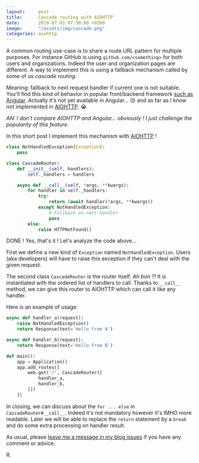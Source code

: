 ```yaml
---
layout:     post
title:      Cascade routing with AIOHTTP
date:       2019-07-03 07:30:00 +0200
image:      "/assets/img/cascade.png"
categories: aiohttp 
---
```


A common routing use-case is to share a route URL pattern for multiple purposes. For instance GitHub is using `github.com/<something>` for both users and organizations. Indeed the user and organization pages are different. A way to implement this is using a fallback mechanism called by some of us _cascade routing_.
<!--more-->
Meaning: fallback to next request handler if current one is not suitable. You'll find this kind of behavior in popular front/backend framework [such as Angular](https://github.com/angular/angular/pull/16416). Actually it's not yet available in Angular... 😒 and as far as I know not implemented in [AIOHTTP](https://aiohttp.readthedocs.io/). 😭

_AN: I don't compare AIOHTTP and Angular... obviously ! I just challenge the popularity of this feature._

In this short post I implement this mechanism with [AIOHTTP](https://aiohttp.readthedocs.io/) !

```python
class NotHandledException(Exception):
    pass

class CascadeRouter:
    def __init__(self, handlers):
        self._handlers = handlers

    async def __call__(self, *args, **kwargs):
        for handler in self._handlers:
            try:
                return (await handler(*args, **kwargs))
            except NotHandledException:
                # Fallback on next handler
                pass
        else:
            raise HTTPNotFound()
```

DONE ! Yes, that's it ! Let's analyze the code above...

First we define a new kind of `Exception` named `NotHandledException`. Users (aka developers) will have to raise this exception if they can't deal with the given request.

The second class `CascadeRouter` is the router itself. _Ah bon ?!_ It is instantiated with the ordered list of handlers to call. Thanks to `__call__` method, we can give this router to AIOHTTP which can call it like any handler.

Here is an example of usage:

```python
async def handler_a(request):
    raise NotHandledException()
    return Response(text='Hello from A')

async def handler_b(request):
    return Response(text='Hello from B')

def main():
    app = Application()
    app.add_routes([
        web.get('/', CascadeRouter([
            handler_a,
            handler_b,
        ]))
    ])
```

In closing, we can discuss about the `for ... else` in `CascadeRouter#__call__`. Indeed it's not mandatory however it's IMHO more readable. Later we will be able to replace the `return` statement by a `break` and do some extra processing on handler result.

As usual, please [leave me a message in my blog issues](https://github.com/rmedaer/rmedaer.github.io/issues) if you have any comment or advice.

R.
